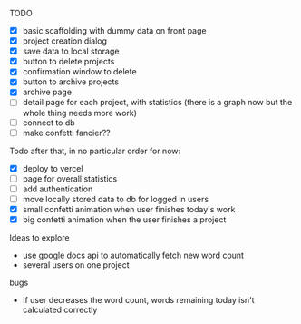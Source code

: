 TODO

- [x] basic scaffolding with dummy data on front page
- [x] project creation dialog
- [x] save data to local storage
- [x] button to delete projects
- [x] confirmation window to delete
- [x] button to archive projects
- [x] archive page
- [ ] detail page for each project, with statistics (there is a graph now but the whole thing needs more work)
- [ ] connect to db
- [ ] make confetti fancier??

Todo after that, in no particular order for now:

- [x] deploy to vercel
- [ ] page for overall statistics
- [ ] add authentication
- [ ] move locally stored data to db for logged in users
- [x] small confetti animation when user finishes today's work
- [x] big confetti animation when the user finishes a project

Ideas to explore

- use google docs api to automatically fetch new word count
- several users on one project


bugs
- if user decreases the word count, words remaining today isn't calculated correctly
